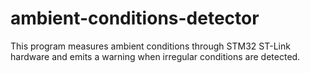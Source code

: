 # ambient-conditions-detector
This program measures ambient conditions through STM32 ST-Link hardware and emits a warning when irregular conditions are detected. 
